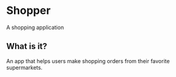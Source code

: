
# Shopper

A shopping application

## What is it?

An app that helps users make shopping orders from their favorite supermarkets.
